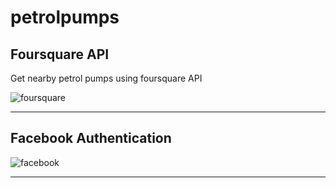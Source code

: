 # petrolpumps

## Foursquare API
Get nearby petrol pumps using foursquare API

![foursquare](https://egbw50ulcfs0vaux-zippykid.netdna-ssl.com/wp-content/uploads/2018/12/Foursquare-Logo-new.png)

---

## Facebook Authentication

![facebook](https://fbnewsroomus.files.wordpress.com/2018/11/fb-hero-image-001.jpeg?w=960)

---
